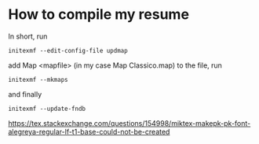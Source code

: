 # How to compile my resume

In short, run

`initexmf --edit-config-file updmap`

add Map \<mapfile\> (in my case Map Classico.map) to the file, run

`initexmf --mkmaps`

and finally 

`initexmf --update-fndb`

<https://tex.stackexchange.com/questions/154998/miktex-makepk-pk-font-alegreya-regular-lf-t1-base-could-not-be-created>
